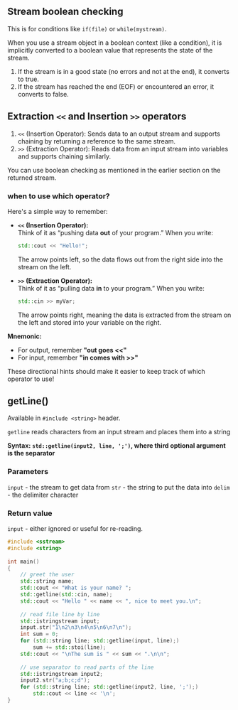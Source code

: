 
## Stream boolean checking

This is for conditions like `if(file)` or `while(mystream)`.

When you use a stream object in a boolean context (like a condition), it is implicitly converted to a boolean value that represents the state of the stream.
1. If the stream is in a good state (no errors and not at the end), it converts to true.
2. If the stream has reached the end (EOF) or encountered an error, it converts to false.

## Extraction `<<` and Insertion `>>` operators

1. `<<` (Insertion Operator): Sends data to an output stream and supports chaining by returning a reference to the same stream.
2. `>>` (Extraction Operator): Reads data from an input stream into variables and supports chaining similarly.

You can use boolean checking as mentioned in the earlier section on the returned stream.

### when to use which operator?

Here's a simple way to remember:

- **`<<` (Insertion Operator):**  
  Think of it as “pushing data **out** of your program.” When you write:  
  ```cpp
  std::cout << "Hello!";
  ```  
  The arrow points left, so the data flows out from the right side into the stream on the left.

- **`>>` (Extraction Operator):**  
  Think of it as “pulling data **in** to your program.” When you write:  
  ```cpp
  std::cin >> myVar;
  ```  
  The arrow points right, meaning the data is extracted from the stream on the left and stored into your variable on the right.

**Mnemonic:**  
- For output, remember **"out goes <<"**  
- For input, remember **"in comes with >>"**

These directional hints should make it easier to keep track of which operator to use!

## getLine()

Available in `#include <string>` header. 

`getline` reads characters from an input stream and places them into a string

**Syntax: `std::getline(input2, line, ';')`, where third optional argument is the separator**

### Parameters
`input`	-	the stream to get data from
`str`	-	the string to put the data into
`delim`	-	the delimiter character

### Return value
`input` - either ignored or useful for re-reading.

```cpp
#include <sstream>
#include <string>
 
int main()
{
    // greet the user
    std::string name;
    std::cout << "What is your name? ";
    std::getline(std::cin, name);
    std::cout << "Hello " << name << ", nice to meet you.\n";
 
    // read file line by line
    std::istringstream input;
    input.str("1\n2\n3\n4\n5\n6\n7\n");
    int sum = 0;
    for (std::string line; std::getline(input, line);)
        sum += std::stoi(line);
    std::cout << "\nThe sum is " << sum << ".\n\n";
 
    // use separator to read parts of the line
    std::istringstream input2;
    input2.str("a;b;c;d");
    for (std::string line; std::getline(input2, line, ';');)
        std::cout << line << '\n';
}
```